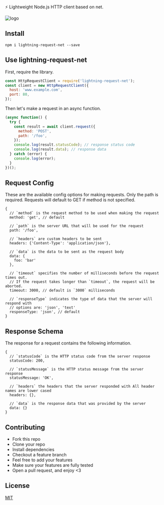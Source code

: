 ⚡ Lightweight Node.js HTTP client based on net.

![logo](./logo.png)

## Install

```
npm i lightning-request-net --save
```

## Use lightning-request-net

First, require the library.

```js
const HttpRequestClient = require('lightning-request-net');
const client = new HttpRequestClient({
  host: 'www.example.com',
  port: 80,
});
```

Then let's make a request in an async function.

```js
(async function() {
  try {
    const result = await client.request({
      method: 'POST',
      path: '/foo',
    });
    console.log(result.statusCode); // response status code
    console.log(result.data); // response data
  } catch (error) {
    console.log(error);
  }
})();
```

## Request Config

These are the available config options for making requests. Only the path is required. Requests will default to GET if method is not specified.

```
{
  // `method` is the request method to be used when making the request
  method: 'get', // default

  // `path` is the server URL that will be used for the request
  path: '/foo',

  // `headers` are custom headers to be sent
  headers: {'Content-Type': 'application/json'},

  // `data` is the data to be sent as the request body
  data: {
    foo: 'bar'
  },

  // `timeout` specifies the number of milliseconds before the request times out.
  // If the request takes longer than `timeout`, the request will be aborted.
  timeout: 3000, // default is `3000` milliseconds

  // `responseType` indicates the type of data that the server will respond with
  // options are: 'json', 'text'
  responseType: 'json', // default
}
```

## Response Schema

The response for a request contains the following information.

```
{
  // `statusCode` is the HTTP status code from the server response
  statusCode: 200,

  // `statusMessage` is the HTTP status message from the server response
  statusMessage: 'OK',

  // `headers` the headers that the server responded with All header names are lower cased
  headers: {},

  // `data` is the response data that was provided by the server
  data: {}
}
```

## Contributing

- Fork this repo
- Clone your repo
- Install dependencies
- Checkout a feature branch
- Feel free to add your features
- Make sure your features are fully tested
- Open a pull request, and enjoy <3

## License

[MIT](LICENSE)
